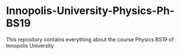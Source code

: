 # Innopolis-University-Physics-Ph-BS19
This repository contains everything about the course Physics BS19 of Innopolis University
